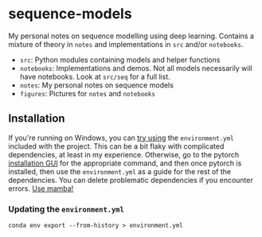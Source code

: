 # sequence-models

My personal notes on sequence modelling using deep learning. Contains a mixture of theory in `notes` and implementations in `src` and/or `notebooks`.

- `src`: Python modules containing models and helper functions
- `notebooks`: Implementations and demos. Not all models necessarily will have notebooks. Look at `src/seq` for a full list.
- `notes`: My personal notes on sequence models
- `figures`: Pictures for `notes` and `notebooks`
## Installation

If you're running on Windows, you can [try using](https://docs.conda.io/projects/conda/en/latest/user-guide/tasks/manage-environments.html#creating-an-environment-from-an-environment-yml-file) the `environment.yml` included with the project. This can be a bit flaky with complicated dependencies, at least in my experience. Otherwise, go to the pytorch [installation GUI](https://pytorch.org/) for the appropriate command, and then once pytorch is installed, then use the `environment.yml` as a guide for the rest of the dependencies. You can delete problematic dependencies if you encounter errors. [Use mamba!](https://github.com/mamba-org/mamba)

### Updating the `environment.yml`

```
conda env export --from-history > environment.yml
```